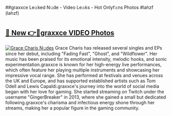 ##graxxce Le𝚊ked N𝚞de - Video Le𝚊ks - Hot Onlyf𝚊ns Photos #lahzf (lahzf)

# <h2><a href="https://mediaupload.pro?title=graxxce&ref=9FEB">🔗 New 👉🔴graxxce VIDEO Photos</a></h2>

[![Grace Charis N𝚞des](https://i.imgur.com/rIISA9y.gif)](https://mediaupload.pro?title=graxxce&ref=9FEB)
Grace Charis has released several singles and EPs since her debut, including "Fading Fast", "Ghost", and "Wildflower". Her music has been praised for its emotional intensity, melodic hooks, and sonic experimentation.graxxce is known for her high-energy live performances, which often feature her playing multiple instruments and showcasing her impressive vocal range. She has performed at festivals and venues across the UK and Europe, and has supported established artists such as Tom Odell and Lewis Capaldi.graxxce's journey into the world of social media began with her love for gaming. She started streaming on Twitch under the username "GingerBreaker" in 2013, where she gained a small but dedicated following.graxxce's charisma and infectious energy shone through her streams, making her a popular figure in the gaming community.